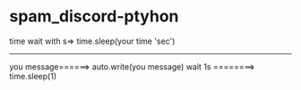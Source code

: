 # spam_discord-ptyhon



time wait with s=> time.sleep(your time 'sec')
<hr>
you message======> auto.write(you message)
wait  1s ========> time.sleep(1)
